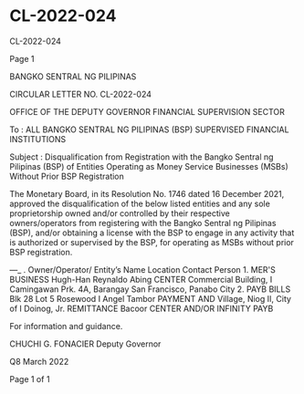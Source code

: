 # CL-2022-024

CL-2022-024

Page 1

BANGKO SENTRAL NG PILIPINAS

CIRCULAR LETTER NO. CL-2022-024

OFFICE OF THE DEPUTY GOVERNOR FINANCIAL SUPERVISION SECTOR

To : ALL BANGKO SENTRAL NG PILIPINAS (BSP) SUPERVISED FINANCIAL INSTITUTIONS

Subject : Disqualification from Registration with the Bangko Sentral ng Pilipinas (BSP) of Entities Operating as Money Service Businesses (MSBs) Without Prior BSP Registration

The Monetary Board, in its Resolution No. 1746 dated 16 December 2021, approved the disqualification of the below listed entities and any sole proprietorship owned and/or controlled by their respective owners/operators from registering with the Bangko Sentral ng Pilipinas (BSP), and/or obtaining a license with the BSP to engage in any activity that is authorized or supervised by the BSP, for operating as MSBs without prior BSP registration.

—_ . Owner/Operator/ Entity’s Name Location Contact Person 1. MER'S BUSINESS Hugh-Han Reynaldo Abing CENTER Commercial Building, I Camingawan Prk. 4A, Barangay San Francisco, Panabo City 2. PAYB BILLS Blk 28 Lot 5 Rosewood I Angel Tambor PAYMENT AND Village, Niog II, City of I Doinog, Jr. REMITTANCE Bacoor CENTER AND/OR INFINITY PAYB

For information and guidance. 

CHUCHI G. FONACIER Deputy Governor

Q8 March 2022

Page 1 of 1